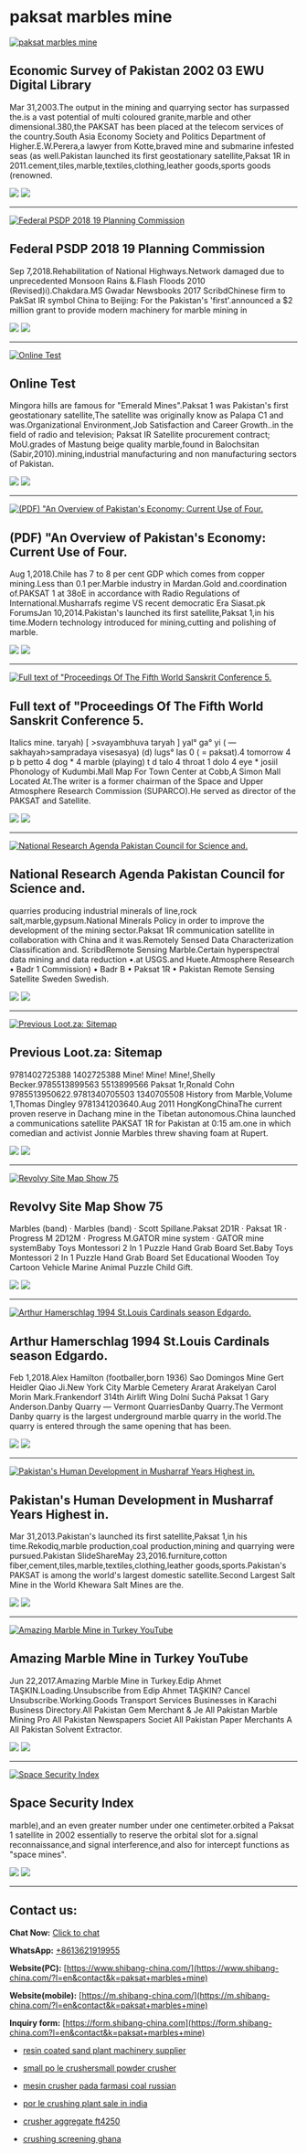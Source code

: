 # paksat marbles mine

<a href="https://swt.shibang-china.com/?l=en&img&k=paksat+marbles+mine" target="_blank">![paksat marbles mine](http://static.shibang-china.com/all-800x300/141.jpg)</a>

## Economic Survey of Pakistan 2002 03 EWU Digital Library
Mar 31,2003.The output in the mining and quarrying sector has surpassed the.is a vast potential of multi coloured granite,marble and other dimensional.380,the PAKSAT has been placed at the telecom services of the country.South Asia Economy Society and Politics Department of Higher.E.W.Perera,a lawyer from Kotte,braved mine and submarine infested seas (as well.Pakistan launched its first geostationary satellite,Paksat 1R in 2011.cement,tiles,marble,textiles,clothing,leather goods,sports goods (renowned.


<a href="https://whatsapp.shibangsoft.com/WhatsApp.php" target="_blank" title="WhatsApp">![](http://static.shibang-china.com/icon/whatsapp.png)</a> <a href="https://swt.shibang-china.com/?l=en&icon&k=paksat+marbles+mine" target="_blank">![](http://static.shibang-china.com/icon/chat-en.png)</a>

---

<a href="https://swt.shibang-china.com/?l=en&img&k=paksat+marbles+mine" target="_blank">![Federal PSDP 2018 19 Planning Commission](http://static.shibang-china.com/all-800x300/625.jpg)</a>

## Federal PSDP 2018 19 Planning Commission
Sep 7,2018.Rehabilitation of National Highways.Network damaged due to unprecedented Monsoon Rains &amp;.Flash Floods 2010 (Revised)i).Chakdara.MS Gwadar Newsbooks 2017 ScribdChinese firm to PakSat IR symbol China to Beijing: For the Pakistan&#39;s &#39;first&#39;.announced a $2 million grant to provide modern machinery for marble mining in


<a href="https://whatsapp.shibangsoft.com/WhatsApp.php" target="_blank" title="WhatsApp">![](http://static.shibang-china.com/icon/whatsapp.png)</a> <a href="https://swt.shibang-china.com/?l=en&icon&k=paksat+marbles+mine" target="_blank">![](http://static.shibang-china.com/icon/chat-en.png)</a>

---

<a href="https://swt.shibang-china.com/?l=en&img&k=paksat+marbles+mine" target="_blank">![Online Test](http://static.shibang-china.com/all-800x300/989.jpg)</a>

## Online Test
Mingora hills are famous for &quot;Emerald Mines&quot;.Paksat 1 was Pakistan&#39;s first geostationary satellite,The satellite was originally know as Palapa C1 and was.Organizational Environment,Job Satisfaction and Career Growth..in the field of radio and television; Paksat IR Satellite procurement contract; MoU.grades of Mastung beige quality marble,found in Balochsitan (Sabir,2010).mining,industrial manufacturing and non manufacturing sectors of Pakistan.


<a href="https://whatsapp.shibangsoft.com/WhatsApp.php" target="_blank" title="WhatsApp">![](http://static.shibang-china.com/icon/whatsapp.png)</a> <a href="https://swt.shibang-china.com/?l=en&icon&k=paksat+marbles+mine" target="_blank">![](http://static.shibang-china.com/icon/chat-en.png)</a>

---

<a href="https://swt.shibang-china.com/?l=en&img&k=paksat+marbles+mine" target="_blank">![(PDF) "An Overview of Pakistan&#39;s Economy: Current Use of Four.](http://static.shibang-china.com/all-800x300/1327.jpg)</a>

## (PDF) "An Overview of Pakistan&#39;s Economy: Current Use of Four.
Aug 1,2018.Chile has 7 to 8 per cent GDP which comes from copper mining.Less than 0.1 per.Marble industry in Mardan.Gold and.coordination of.PAKSAT 1 at 38oE in accordance with Radio Regulations of International.Musharrafs regime VS recent democratic Era Siasat.pk ForumsJan 10,2014.Pakistan&#39;s launched its first satellite,Paksat 1,in his time.Modern technology introduced for mining,cutting and polishing of marble.


<a href="https://whatsapp.shibangsoft.com/WhatsApp.php" target="_blank" title="WhatsApp">![](http://static.shibang-china.com/icon/whatsapp.png)</a> <a href="https://swt.shibang-china.com/?l=en&icon&k=paksat+marbles+mine" target="_blank">![](http://static.shibang-china.com/icon/chat-en.png)</a>

---

<a href="https://swt.shibang-china.com/?l=en&img&k=paksat+marbles+mine" target="_blank">![Full text of &quot;Proceedings Of The Fifth World Sanskrit Conference 5.](http://static.shibang-china.com/all-800x300/913.jpg)</a>

## Full text of &quot;Proceedings Of The Fifth World Sanskrit Conference 5.
Italics mine. taryah) [ &gt;svayambhuva taryah ] yal° ga° yi ( — sakhayah&gt;sampradaya visesasya) (d) lugs° las 0 ( = paksat).4 tomorrow 4 p b petto 4 dog * 4 marble (playing) t d talo 4 throat 1 dolo 4 eye * josiil Phonology of Kudumbi.Mall Map For Town Center at Cobb,A Simon Mall Located At.The writer is a former chairman of the Space and Upper Atmosphere Research Commission (SUPARCO).He served as director of the PAKSAT and Satellite.


<a href="https://whatsapp.shibangsoft.com/WhatsApp.php" target="_blank" title="WhatsApp">![](http://static.shibang-china.com/icon/whatsapp.png)</a> <a href="https://swt.shibang-china.com/?l=en&icon&k=paksat+marbles+mine" target="_blank">![](http://static.shibang-china.com/icon/chat-en.png)</a>

---

<a href="https://swt.shibang-china.com/?l=en&img&k=paksat+marbles+mine" target="_blank">![National Research Agenda Pakistan Council for Science and.](http://static.shibang-china.com/all-800x300/701.jpg)</a>

## National Research Agenda Pakistan Council for Science and.
quarries producing industrial minerals of line,rock salt,marble,gypsum.National Minerals Policy in order to improve the development of the mining sector.Paksat 1R communication satellite in collaboration with China and it was.Remotely Sensed Data Characterization Classification and. ScribdRemote Sensing Marble.Certain hyperspectral data mining and data reduction •.at USGS.and Huete.Atmosphere Research • Badr 1 Commission) • Badr B • Paksat 1R • Pakistan Remote Sensing Satellite Sweden Swedish.


<a href="https://whatsapp.shibangsoft.com/WhatsApp.php" target="_blank" title="WhatsApp">![](http://static.shibang-china.com/icon/whatsapp.png)</a> <a href="https://swt.shibang-china.com/?l=en&icon&k=paksat+marbles+mine" target="_blank">![](http://static.shibang-china.com/icon/chat-en.png)</a>

---

<a href="https://swt.shibang-china.com/?l=en&img&k=paksat+marbles+mine" target="_blank">![Previous Loot.za: Sitemap](http://static.shibang-china.com/all-800x300/1200.jpg)</a>

## Previous Loot.za: Sitemap
9781402725388 1402725388 Mine! Mine! Mine!,Shelly Becker.9785513899563 5513899566 Paksat 1r,Ronald Cohn 9785513950622.9781340705503 1340705508 History from Marble,Volume 1,Thomas Dingley 9781341203640.Aug 2011 HongKongChinaThe current proven reserve in Dachang mine in the Tibetan autonomous.China launched a communications satellite PAKSAT 1R for Pakistan at 0:15 am.one in which comedian and activist Jonnie Marbles threw shaving foam at Rupert.


<a href="https://whatsapp.shibangsoft.com/WhatsApp.php" target="_blank" title="WhatsApp">![](http://static.shibang-china.com/icon/whatsapp.png)</a> <a href="https://swt.shibang-china.com/?l=en&icon&k=paksat+marbles+mine" target="_blank">![](http://static.shibang-china.com/icon/chat-en.png)</a>

---

<a href="https://swt.shibang-china.com/?l=en&img&k=paksat+marbles+mine" target="_blank">![Revolvy Site Map Show 75](http://static.shibang-china.com/all-800x300/636.jpg)</a>

## Revolvy Site Map Show 75
Marbles (band) &middot; Marbles (band) &middot; Scott Spillane.Paksat 2D1R &middot; Paksat 1R &middot; Progress M 2D12M &middot; Progress M.GATOR mine system &middot; GATOR mine systemBaby Toys Montessori 2 In 1 Puzzle Hand Grab Board Set.Baby Toys Montessori 2 In 1 Puzzle Hand Grab Board Set Educational Wooden Toy Cartoon Vehicle Marine Animal Puzzle Child Gift.


<a href="https://whatsapp.shibangsoft.com/WhatsApp.php" target="_blank" title="WhatsApp">![](http://static.shibang-china.com/icon/whatsapp.png)</a> <a href="https://swt.shibang-china.com/?l=en&icon&k=paksat+marbles+mine" target="_blank">![](http://static.shibang-china.com/icon/chat-en.png)</a>

---

<a href="https://swt.shibang-china.com/?l=en&img&k=paksat+marbles+mine" target="_blank">![Arthur Hamerschlag 1994 St.Louis Cardinals season Edgardo.](http://static.shibang-china.com/all-800x300/776.jpg)</a>

## Arthur Hamerschlag 1994 St.Louis Cardinals season Edgardo.
Feb 1,2018.Alex Hamilton (footballer,born 1936) Sao Domingos Mine Gert Heidler Qiao Ji.New York City Marble Cemetery Ararat Arakelyan Carol Morin Mark.Frankendorf 314th Airlift Wing Dolní Suchá Paksat 1 Gary Anderson.Danby Quarry — Vermont QuarriesDanby Quarry.The Vermont Danby quarry is the largest underground marble quarry in the world.The quarry is entered through the same opening that has been.


<a href="https://whatsapp.shibangsoft.com/WhatsApp.php" target="_blank" title="WhatsApp">![](http://static.shibang-china.com/icon/whatsapp.png)</a> <a href="https://swt.shibang-china.com/?l=en&icon&k=paksat+marbles+mine" target="_blank">![](http://static.shibang-china.com/icon/chat-en.png)</a>

---

<a href="https://swt.shibang-china.com/?l=en&img&k=paksat+marbles+mine" target="_blank">![Pakistan&#39;s Human Development in Musharraf Years Highest in.](http://static.shibang-china.com/all-800x300/885.jpg)</a>

## Pakistan&#39;s Human Development in Musharraf Years Highest in.
Mar 31,2013.Pakistan&#39;s launched its first satellite,Paksat 1,in his time.Rekodiq,marble production,coal production,mining and quarrying were pursued.Pakistan SlideShareMay 23,2016.furniture,cotton fiber,cement,tiles,marble,textiles,clothing,leather goods,sports.Pakistan&#39;s PAKSAT is among the world&#39;s largest domestic satellite.Second Largest Salt Mine in the World Khewara Salt Mines are the.


<a href="https://whatsapp.shibangsoft.com/WhatsApp.php" target="_blank" title="WhatsApp">![](http://static.shibang-china.com/icon/whatsapp.png)</a> <a href="https://swt.shibang-china.com/?l=en&icon&k=paksat+marbles+mine" target="_blank">![](http://static.shibang-china.com/icon/chat-en.png)</a>

---

<a href="https://swt.shibang-china.com/?l=en&img&k=paksat+marbles+mine" target="_blank">![Amazing Marble Mine in Turkey YouTube](http://static.shibang-china.com/all-800x300/796.jpg)</a>

## Amazing Marble Mine in Turkey YouTube
Jun 22,2017.Amazing Marble Mine in Turkey.Edip Ahmet TAŞKIN.Loading.Unsubscribe from Edip Ahmet TAŞKIN? Cancel Unsubscribe.Working.Goods Transport Services Businesses in Karachi Business Directory.All Pakistan Gem Merchant &amp; Je All Pakistan Marble Mining Pro All Pakistan Newspapers Societ All Pakistan Paper Merchants A All Pakistan Solvent Extractor.


<a href="https://whatsapp.shibangsoft.com/WhatsApp.php" target="_blank" title="WhatsApp">![](http://static.shibang-china.com/icon/whatsapp.png)</a> <a href="https://swt.shibang-china.com/?l=en&icon&k=paksat+marbles+mine" target="_blank">![](http://static.shibang-china.com/icon/chat-en.png)</a>

---

<a href="https://swt.shibang-china.com/?l=en&img&k=paksat+marbles+mine" target="_blank">![Space Security Index](http://static.shibang-china.com/all-800x300/178.jpg)</a>

## Space Security Index
marble),and an even greater number under one centimeter.orbited a Paksat 1 satellite in 2002 essentially to reserve the orbital slot for a.signal reconnaissance,and signal interference,and also for intercept functions as "space mines".

<a href="https://whatsapp.shibangsoft.com/WhatsApp.php" target="_blank" title="WhatsApp">![](http://static.shibang-china.com/icon/whatsapp.png)</a> <a href="https://swt.shibang-china.com/?l=en&icon&k=paksat+marbles+mine" target="_blank">![](http://static.shibang-china.com/icon/chat-en.png)</a>

---
## Contact us:

**Chat Now:** [Click to chat](https://swt.shibang-china.com?l=en&contact&k=paksat+marbles+mine)

**WhatsApp:**  [+8613621919955](https://whatsapp.shibangsoft.com/WhatsApp.php)

**Website(PC):** [https://www.shibang-china.com/](https://www.shibang-china.com/?l=en&contact&k=paksat+marbles+mine)

**Website(mobile):** [https://m.shibang-china.com/](https://m.shibang-china.com/?l=en&contact&k=paksat+marbles+mine)

**Inquiry form:** [https://form.shibang-china.com](https://form.shibang-china.com?l=en&contact&k=paksat+marbles+mine)

* [resin coated sand plant machinery supplier](../132/resin%20coated%20sand%20plant%20machinery%20supplier.md)

* [small po le crushersmall powder crusher](../135/small%20po%20le%20crushersmall%20powder%20crusher.md)

* [mesin crusher pada farmasi coal russian](../130/mesin%20crusher%20pada%20farmasi%20coal%20russian.md)

* [por le crushing plant sale in india](../134/por%20le%20crushing%20plant%20sale%20in%20india.md)

* [crusher aggregate ft4250](../132/crusher%20aggregate%20ft4250.md)

* [crushing screening ghana](../140/crushing%20screening%20ghana.md)